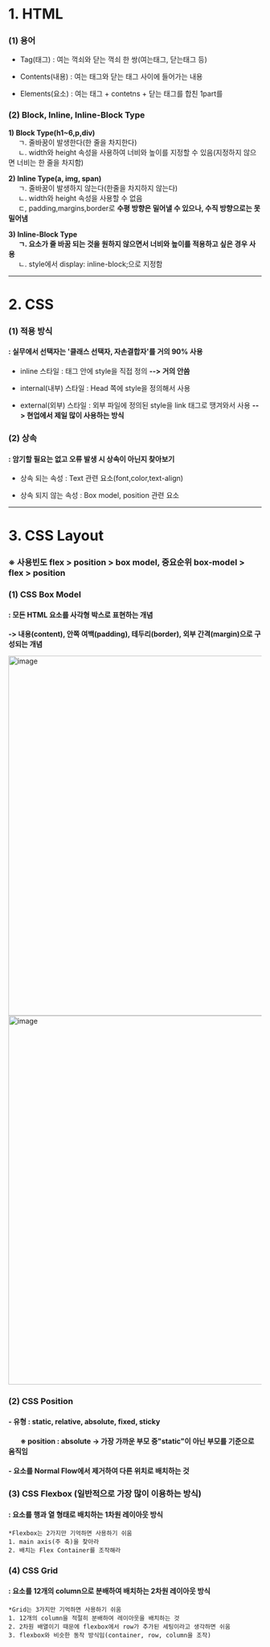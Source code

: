 # 1. HTML

### (1) 용어

- Tag(태그) : 여는 꺽쇠와 닫는 꺽쇠 한 쌍(여는태그, 닫는태그 등)

- Contents(내용) : 여는 태그와 닫는 태그 사이에 들어가는 내용

- Elements(요소) : 여는 태그 + contetns + 닫는 태그를 합친 1part를

### (2) Block, Inline, Inline-Block Type

**1) Block Type(h1~6,p,div)**  
&nbsp;&nbsp;&nbsp;&nbsp;&nbsp;ㄱ. 줄바꿈이 발생한다(한 줄을 차지한다)  
&nbsp;&nbsp;&nbsp;&nbsp;&nbsp;ㄴ. width와 height 속성을 사용하여 너비와 높이를 지정할 수 있음(지정하지 않으면 너비는 한 줄을 차지함)  

**2) Inline Type(a, img, span)**    
&nbsp;&nbsp;&nbsp;&nbsp;&nbsp;ㄱ. 줄바꿈이 발생하지 않는다(한줄을 차지하지 않는다)  
&nbsp;&nbsp;&nbsp;&nbsp;&nbsp;ㄴ. width와 height 속성을 사용할 수 없음  
&nbsp;&nbsp;&nbsp;&nbsp;&nbsp;ㄷ, padding,margins,border로 **수평 방향은 밀어낼 수 있으나, 수직 방향으로는 못 밀어냄**  

**3) Inline-Block Type**    
&nbsp;&nbsp;&nbsp;&nbsp;&nbsp;**ㄱ. 요소가 줄 바꿈 되는 것을 원하지 않으면서 너비와 높이를 적용하고 싶은 경우 사용**  
&nbsp;&nbsp;&nbsp;&nbsp;&nbsp;ㄴ. style에서 display: inline-block;으로 지정함

---

# 2. CSS

### (1) 적용 방식

#### : 실무에서 선택자는 '클래스 선택자, 자손결합자'를 거의 90% 사용

- inline 스타일 : 태그 안에 style을 직접 정의 **--> 거의 안씀**

- internal(내부) 스타일 : Head 쪽에 style을 정의해서 사용

- external(외부) 스타일 : 외부 파일에 정의된 style을 link 태그로 땡겨와서 사용 
  **--> 현업에서 제일 많이 사용하는 방식**

### (2) 상속

#### : 암기할 필요는 없고 오류 발생 시 상속이 아닌지 찾아보기

- 상속 되는 속성 : Text 관련 요소(font,color,text-align)

- 상속 되지 않는 속성 : Box model, position 관련 요소  

---

# 3. CSS Layout

### ※ 사용빈도 flex > position > box model,  중요순위 box-model > flex > position

### (1) CSS Box Model

#### : 모든 HTML 요소를 사각형 박스로 표현하는 개념

  **-> 내용(content), 안쪽 여백(padding), 테두리(border), 외부 간격(margin)으로 구성되는 개념**  

<img title="" src="https://github.com/JeongJonggil/TIL/assets/139416006/ac8c59df-99df-4f06-8a99-e5e4cc26eda3" alt="image" width="716" data-align="left">

<img title="" src="https://github.com/JeongJonggil/TIL/assets/139416006/ed415a1f-20c2-466e-97fd-d0a647a70ee6" alt="image" width="734" data-align="left">

### (2) CSS Position

#### - 유형 : static, relative, absolute, fixed, sticky

&nbsp;&nbsp;&nbsp;&nbsp;&nbsp; **※ position : absolute -> 가장 가까운 부모 중"static"이 아닌 부모를 기준으로 움직임**

#### - 요소를 Normal Flow에서 제거하여 다른 위치로 배치하는 것

### (3) CSS Flexbox (일반적으로 가장 많이 이용하는 방식)

#### : 요소를 행과 열 형태로 배치하는 1차원 레이아웃 방식

    *Flexbox는 2가지만 기억하면 사용하기 쉬움
    1. main axis(주 축)을 찾아라
    2. 배치는 Flex Container를 조작해라 

### (4) CSS Grid

#### : 요소를 12개의 column으로 분배하여 배치하는 2차원 레이아웃 방식

    *Grid는 3가지만 기억하면 사용하기 쉬움
    1. 12개의 column을 적절히 분배하여 레이아웃을 배치하는 것
    2. 2차원 배열이기 때문에 flexbox에서 row가 추가된 세팅이라고 생각하면 쉬움
    3. flexbox와 비슷한 동작 방식임(container, row, column을 조작)
